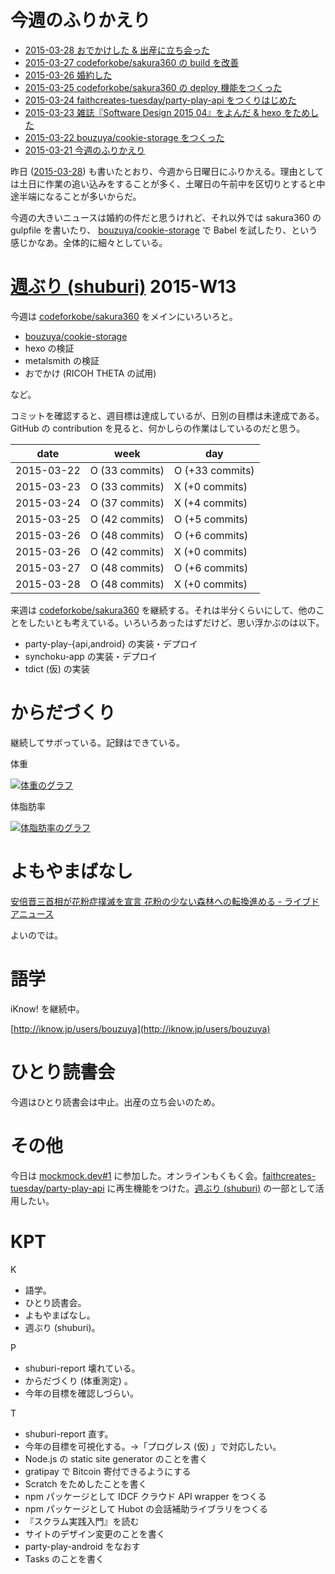 # 今週のふりかえり

- [2015-03-28 おでかけした & 出産に立ち会った][2015-03-28]
- [2015-03-27 codeforkobe/sakura360 の build を改善][2015-03-27]
- [2015-03-26 婚約した][2015-03-26]
- [2015-03-25 codeforkobe/sakura360 の deploy 機能をつくった][2015-03-25]
- [2015-03-24 faithcreates-tuesday/party-play-api をつくりはじめた][2015-03-24]
- [2015-03-23 雑誌『Software Design 2015 04』をよんだ & hexo をためした][2015-03-23]
- [2015-03-22 bouzuya/cookie-storage をつくった][2015-03-22]
- [2015-03-21 今週のふりかえり][2015-03-21]

昨日 ([2015-03-28][]) も書いたとおり、今週から日曜日にふりかえる。理由としては土日に作業の追い込みをすることが多く、土曜日の午前中を区切りとすると中途半端になることが多いからだ。

今週の大きいニュースは婚約の件だと思うけれど、それ以外では sakura360 の gulpfile を書いたり、 [bouzuya/cookie-storage][] で Babel を試したり、という感じかなあ。全体的に細々としている。

# [週ぶり (shuburi)][shuburi] 2015-W13

今週は [codeforkobe/sakura360][] をメインにいろいろと。

- [bouzuya/cookie-storage][]
- hexo の検証
- metalsmith の検証
- おでかけ (RICOH THETA の試用)

など。

コミットを確認すると、週目標は達成しているが、日別の目標は未達成である。GitHub の contribution を見ると、何かしらの作業はしているのだと思う。

date       | week           | day
-----------|----------------|-----------------
2015-03-22 | O (33 commits) | O (+33 commits)
2015-03-23 | O (33 commits) | X (+0 commits)
2015-03-24 | O (37 commits) | X (+4 commits)
2015-03-25 | O (42 commits) | O (+5 commits)
2015-03-26 | O (48 commits) | O (+6 commits)
2015-03-26 | O (42 commits) | X (+0 commits)
2015-03-27 | O (48 commits) | O (+6 commits)
2015-03-28 | O (48 commits) | X (+0 commits)

来週は [codeforkobe/sakura360][] を継続する。それは半分くらいにして、他のことをしたいとも考えている。いろいろあったはずだけど、思い浮かぶのは以下。

- party-play-{api,android} の実装・デプロイ
- synchoku-app の実装・デプロイ
- tdict (仮) の実装

# からだづくり

継続してサボっている。記録はできている。

体重

[![体重のグラフ][graph-weight-img]][graph-weight-url]

体脂肪率

[![体脂肪率のグラフ][graph-percent-img]][graph-percent-url]

# よもやまばなし

[安倍晋三首相が花粉症撲滅を宣言 花粉の少ない森林への転換進める - ライブドアニュース](http://news.livedoor.com/article/detail/9939568/)

よいのでは。

# 語学

iKnow! を継続中。

[http://iknow.jp/users/bouzuya](http://iknow.jp/users/bouzuya)

# ひとり読書会

今週はひとり読書会は中止。出産の立ち会いのため。

# その他

今日は [mockmock.dev#1](http://mockmock.connpass.com/event/13293/) に参加した。オンラインもくもく会。[faithcreates-tuesday/party-play-api][] に再生機能をつけた。[週ぶり (shuburi)][shuburi] の一部として活用したい。

# KPT

K

- 語学。
- ひとり読書会。
- よもやまばなし。
- 週ぶり (shuburi)。

P

- shuburi-report 壊れている。
- からだづくり (体重測定) 。
- 今年の目標を確認しづらい。

T

- shuburi-report 直す。
- 今年の目標を可視化する。→「プログレス (仮) 」で対応したい。
- Node.js の static site generator のことを書く
- gratipay で Bitcoin 寄付できるようにする
- Scratch をためしたことを書く
- npm パッケージとして IDCF クラウド API wrapper をつくる
- npm パッケージとして Hubot の会話補助ライブラリをつくる
- 『スクラム実践入門』を読む
- サイトのデザイン変更のことを書く
- party-play-android をなおす
- Tasks のことを書く


[2015-03-21]: https://blog.bouzuya.net/2015/03/21/
[2015-03-22]: https://blog.bouzuya.net/2015/03/22/
[2015-03-23]: https://blog.bouzuya.net/2015/03/23/
[2015-03-24]: https://blog.bouzuya.net/2015/03/24/
[2015-03-25]: https://blog.bouzuya.net/2015/03/25/
[2015-03-26]: https://blog.bouzuya.net/2015/03/26/
[2015-03-27]: https://blog.bouzuya.net/2015/03/27/
[2015-03-28]: https://blog.bouzuya.net/2015/03/28/
[graph-percent-img]: http://graph.hatena.ne.jp/bouzuya/graph?graphname=percent&startdate=2015-01-01&enddate=2015-03-29
[graph-percent-url]: http://graph.hatena.ne.jp/bouzuya/percent/?startdate=2015-01-01&enddate=2015-03-29
[graph-weight-img]: http://graph.hatena.ne.jp/bouzuya/graph?graphname=weight&startdate=2015-01-01&enddate=2015-03-29
[graph-weight-url]: http://graph.hatena.ne.jp/bouzuya/weight/?startdate=2015-01-01&enddate=2015-03-29
[shuburi]: http://shuburi.org
[bouzuya/cookie-storage]: https://github.com/bouzuya/cookie-storage
[codeforkobe/sakura360]: https://github.com/codeforkobe/sakura360
[faithcreates-tuesday/party-play-api]: https://github.com/faithcreates-tuesday/party-play-api
